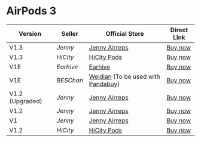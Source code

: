 # AirPods 3

| Version         | Seller    | Official Store                                                                                      | Direct Link                              |
|-----------------|-----------|-----------------------------------------------------------------------------------------------------|------------------------------------------|
| V1.3            | *Jenny*   | [Jenny Airreps](https://jenny.airreps.info)                                                         | [Buy now](http://airreps.link/jenny)     |
| V1.3            | *HiCity*  | [HiCity Pods](https://hicitypods.com)                                                               | [Buy now](https://airreps.link/hcv13g3)  |
| V1E             | *Earhive* | [Earhive](https://earhive.com)                                                                      | [Buy now](https://airreps.link/ehv1e)    |
| V1E             | *BESChan* | [Weidian](https://airreps.link/beschan) (To be used with [Pandabuy](https://airreps.link/pandabuy)) | [Buy now](https://airreps.link/beschan)  |
| V1.2 (Upgraded) | *Jenny*   | [Jenny Airreps](https://jenny.airreps.info)                                                         | [Buy now](http://airreps.link/jenny)     |
| V1.2            | *Jenny*   | [Jenny Airreps](https://jenny.airreps.info)                                                         | [Buy now](http://airreps.link/jenny)     |
| V1              | *Jenny*   | [Jenny Airreps](https://jenny.airreps.info)                                                         | [Buy now](http://airreps.link/jenny)     |
| V1.2            | *HiCity*  | [HiCity Pods](https://hicitypods.com)                                                               | [Buy now](http://airreps.link/hicityv12) |